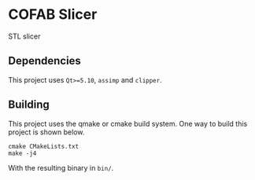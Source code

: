 # COFAB Slicer

STL slicer

## Dependencies

This project uses `Qt>=5.10`, `assimp` and `clipper`.

## Building

This project uses the qmake or cmake build system. One way to build this
project is shown below.

```
cmake CMakeLists.txt
make -j4
```

With the resulting binary in `bin/`.

